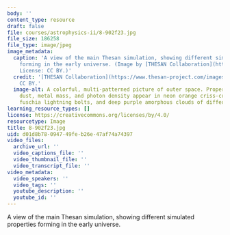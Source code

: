 ```yaml
---
body: ''
content_type: resource
draft: false
file: courses/astrophysics-ii/8-902f23.jpg
file_size: 186258
file_type: image/jpeg
image_metadata:
  caption: 'A view of the main Thesan simulation, showing different simulated properties
    forming in the early universe. (Image by [THESAN Collaboration](https://www.thesan-project.com/).
    License: CC BY.)'
  credit: '[THESAN Collaboration](https://www.thesan-project.com/images.html). License:
    CC BY.'
  image-alt: A colorful, multi-patterned picture of outer space. Properties such as
    dust, metal mass, and photon density appear in neon orange criss-crossing lines,
    fuschia lightning bolts, and deep purple amorphous clouds of different sizes.
learning_resource_types: []
license: https://creativecommons.org/licenses/by/4.0/
resourcetype: Image
title: 8-902f23.jpg
uid: d01d8b78-0947-49fe-b26e-47af74a74397
video_files:
  archive_url: ''
  video_captions_file: ''
  video_thumbnail_file: ''
  video_transcript_file: ''
video_metadata:
  video_speakers: ''
  video_tags: ''
  youtube_description: ''
  youtube_id: ''
---
```

A view of the main Thesan simulation, showing different simulated properties forming in the early universe.